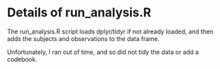 Details of run_analysis.R
=====
The run_analysis.R script loads dplyr/tidyr if not already loaded, and then
adds the subjects and observations to the data frame. 

Unfortunately, I ran out of time, and so did not tidy the data or add a codebook.